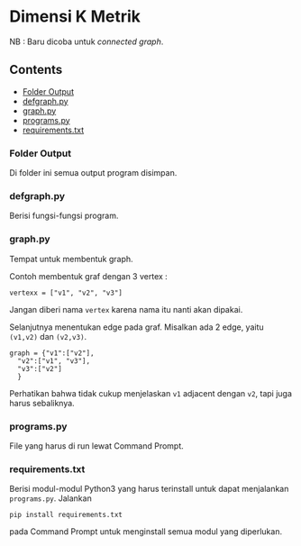 # Dimensi K Metrik

NB : Baru dicoba untuk _connected graph_.

## Contents
- [Folder Output](#folder-output)
- [defgraph.py](#defgraphpy)
- [graph.py](#graphpy)
- [programs.py](#programspy)
- [requirements.txt](#requirementstxt)

### Folder Output
Di folder ini semua output program disimpan.

### defgraph.py
Berisi fungsi-fungsi program.

### graph.py
Tempat untuk membentuk graph.

Contoh membentuk graf dengan 3 vertex :
```
vertexx = ["v1", "v2", "v3"]
```
Jangan diberi nama `vertex` karena nama itu nanti akan dipakai.

Selanjutnya menentukan edge pada graf. Misalkan ada 2 edge, yaitu `(v1,v2)` dan `(v2,v3)`.
```
graph = {"v1":["v2"],
  "v2":["v1", "v3"],
  "v3":["v2"]
  }
```
Perhatikan bahwa tidak cukup menjelaskan `v1` adjacent dengan `v2`, tapi juga harus sebaliknya.

### programs.py
File yang harus di run lewat Command Prompt.

### requirements.txt
Berisi modul-modul Python3 yang harus terinstall untuk dapat menjalankan `programs.py`. Jalankan
```
pip install requirements.txt
```
pada Command Prompt untuk menginstall semua modul yang diperlukan.
